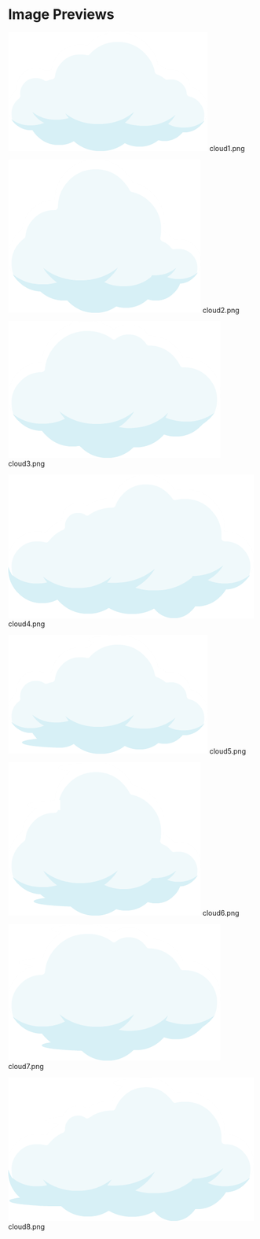 # Image Previews

![cloud1.png](cloud1.png) cloud1.png

![cloud2.png](cloud2.png) cloud2.png

![cloud3.png](cloud3.png) cloud3.png

![cloud4.png](cloud4.png) cloud4.png

![cloud5.png](cloud5.png) cloud5.png

![cloud6.png](cloud6.png) cloud6.png

![cloud7.png](cloud7.png) cloud7.png

![cloud8.png](cloud8.png) cloud8.png

